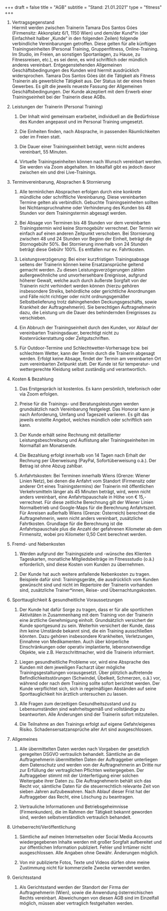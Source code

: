 +++
draft = false
title = "AGB"
subtitle = "Stand: 21.01.2021"
type = "fitness"
+++

1. Vertragsgegenstand  
    Hiermit werden zwischen Trainerin Tamara Dos Santos Góes (Firmensitz: Akkonplatz 6/1, 1150 Wien) und dem/der Kund*in (der Einfachheit halber „Kunde“ in den folgenden Zeilen) folgende verbindliche Vereinbarungen getroffen. Diese gelten für alle künftigen Trainingseinheiten (Personal Training, Gruppenfitness, Online-Training. Im Studio, im Freien, an sonstigen Sportanlagen, zu Hause, zu Fitnessreisen, etc.), es sei denn, es wird schriftlich oder mündlich anderes vereinbart. Entgegenstehenden Allgemeinen Geschäftsbedingungen des Kunden wird hiermit ausdrücklich widersprochen. Tamara Dos Santos Góes übt die Tätigkeit als Fitness Trainerin als gewerbliche Tätigkeit aus. Der Status ist der eines freien Gewerbes. Es gilt die jeweils neueste Fassung der Allgemeinen Geschäftsbedingungen. Der Kunde akzeptiert mit dem Erwerb einer Trainingseinheit bei der Trainerin diese AGBs.

2. Leistungen der Trainerin (Personal Training)
    1. Der Inhalt wird gemeinsam erarbeitet, individuell an die Bedürfnisse des Kunden angepasst und im Personal Training umgesetzt.

    2. Die Einheiten finden, nach Absprache, in passenden Räumlichkeiten oder im Freien statt.

    3. Die Dauer einer Trainingseinheit beträgt, wenn nicht anderes vereinbart, 55 Minuten.

    4. Virtuelle Trainingseinheiten können nach Wunsch vereinbart werden. Sie werden via Zoom abgehalten. Im Idealfall gibt es jedoch davor zwischen ein und drei Live-Trainings.


3. Terminvereinbarung, Absprachen & Stornierung  
    1. Alle terminlichen Absprachen erfolgen durch eine konkrete mündliche oder schriftliche Vereinbarung. Diese vereinbarten Termine gelten als verbindlich. Gebuchte Trainingseinheiten sollten bei Nichtanspruchnahme oder Verhinderung des Kunden bis 48 Stunden vor dem Trainingstermin abgesagt werden.

    2. Bei Absage von Terminen bis 48 Stunden vor dem vereinbarten Trainingstermin wird keine Stornogebühr verrechnet. Der Termin wir einfach auf einen anderen Zeitpunkt verschoben. Bei Stornierung zwischen 48 und 24 Stunden vor Beginn der Einheit, beträgt die Stornogebühr 50%. Bei Stornierung innerhalb von 24 Stunden beträgt diese Gebühr 100%. Es entfallen nur ev. Fahrtkosten.

    3. Leistungsverzögerung: Bei einer kurzfristigen Trainingsabsage seitens der Trainerin können keine Ersatzansprüche geltend gemacht werden. Zu diesen Leistungsverzögerungen zählen außergewöhnliche und unvorhersehbare Ereignisse, aufgrund höherer Gewalt, welche auch durch äußerste Sorgfalt von der Trainerin nicht verhindert werden können (hierzu gehören insbesondere Streiks, behördliche oder gerichtliche Anordnungen und Fälle nicht richtiger oder nicht ordnungsgemäßer Selbstbelieferung trotz dahingehenden Deckungsgeschäfts, sowie Krankheit der Auftragnehmerin). Sie berechtigen Auftragnehmerin dazu, die Leistung um die Dauer des behindernden Ereignisses zu verschieben.

    4. Ein Abbruch der Trainingseinheit durch den Kunden, vor Ablauf der vereinbarten Trainingsdauer, berechtigt nicht zu Kostenrückerstattung oder Zeitgutschriften.

    5. Für Outdoor-Termine und Schlechtwetter-Vorhersage bzw. bei schlechtem Wetter, kann der Termin durch die Trainerin abgesagt werden. Erfolgt keine Absage, findet der Termin am vereinbarten Ort zum vereinbarten Zeitpunkt statt. Der Kunde ist für temperatur- und wettergerechte Kleidung selbst zuständig und verantwortlich.

4. Kosten & Bezahlung  
    1. Das Erstgespräch ist kostenlos. Es kann persönlich, telefonisch oder via Zoom erfolgen.

    2. Preise für die Trainings- und Beratungsleistungen werden grundsätzlich nach Vereinbarung festgelegt. Das Honorar kann je nach Anforderung, Umfang und Tageszeit variieren. Es gilt das jeweils erstellte Angebot, welches mündlich oder schriftlich sein kann.

    3. Der Kunde erhält seine Rechnung mit detaillierter Leistungsbeschreibung und Auflistung aller Trainingseinheiten im Normalfall am Monatsende.

    4. Die Bezahlung erfolgt innerhalb von 14 Tagen nach Erhalt der Rechnung per Überweisung (PayPal, Sofortüberweisung o.ä.). Der Betrag ist ohne Abzug zahlbar.
   
    5. Anfahrtskosten: Bei Terminen innerhalb Wiens (Grenze: Wiener Linien Netz), bei denen die Anfahrt vom Standort (Firmensitz oder anderer Ort eines Trainingstermins) der Trainerin mit öffentlichen Verkehrsmitteln länger als 45 Minuten beträgt, wird, wenn nicht anders vereinbart, eine Anfahrtspauschale in Höhe von € 15,- verrechnet. Für diese zeitliche Berechnung gilt der Wiener Linien Normalbetrieb und Google-Maps für die Berechnung Anfahrtszeit. Für Anreisen außerhalb Wiens (Grenze: Österreich) berechnet die Auftragnehmerin, wenn nicht anders vereinbart, zusätzliche Fahrtkosten. Grundlage für die Berechnung ist die Anfahrtspauschale plus die Anzahl der gefahrenen Kilometer ab dem Firmensitz, wobei pro Kilometer 0,50 Cent berechnet werden.

5. Fremd- und Nebenkosten  
    1. Werden aufgrund der Trainingsziele und -wünsche des Klienten Tageskarten, monatliche Mitgliedsbeiträge im Fitnessstudio (o.ä.) erforderlich, sind diese Kosten vom Kunden zu übernehmen.
   
    2. Der Kunde hat auch weitere anfallende Nebenkosten zu tragen. Beispiele dafür sind: Trainingsgeräte, die ausdrücklich vom Kunden gewünscht sind und nicht im Repertoire der Trainerin vorhanden sind, zusätzliche Trainer*innen, Reise- und Übernachtungskosten.

6. Sporttauglichkeit & gesundheitliche Voraussetzungen 
    1. Der Kunde hat dafür Sorge zu tragen, dass er für alle sportlichen Aktivitäten in Zusammenhang mit dem Training von der Trainerin eine ärztliche Genehmigung einholt. Grundsätzlich versichert der Kunde sportgesund zu sein. Weiterhin versichert der Kunde, dass ihm keine Umstände bekannt sind, die ein Training ausschließen könnten. Dazu gehören insbesondere Krankheiten, Verletzungen, Einnahme von Medikamenten. Auch über körperliche Einschränkungen oder operativ implantierte, lebensnotwendige Objekte, wie z.B. Herzschrittmacher, wird die Trainerin informiert.

    2. Liegen gesundheitliche Probleme vor, wird eine Absprache des Kunden mit dem jeweiligen Facharzt über mögliche Trainingsgestaltungen vorausgesetzt. Über plötzlich auftretende Befindlichkeitsstörungen (Schwindel, Übelkeit, Schmerzen, o.ä.) vor, während oder nach dem Training sollte sofort berichtet werden. Der Kunde verpflichtet sich, sich in regelmäßigen Abständen auf seine Sporttauglichkeit hin ärztlich untersuchen zu lassen.

    3. Alle Fragen zum derzeitigen Gesundheitszustand und zu Lebensumständen sind wahrheitsgemäß und vollständige zu beantworten. Alle Änderungen sind der Trainerin sofort mitzuteilen.
   
    4. Die Teilnahme an den Trainings erfolgt auf eigene Gefahr/eigenes Risiko. Schadensersatzansprüche aller Art sind ausgeschlossen.

7. Allgemeines  
    1. Alle übermittelten Daten werden nach Vorgaben der gesetzlich geregelten DSGVO vertraulich behandelt. Sämtliche an die Auftragnehmerin übermittelten Daten der Auftraggeber unterliegen dem Datenschutz und werden von der Auftragnehmerin an Dritte nur zur Erfüllung der vertraglichen Pflichten weitergegeben. Der Auftraggeber stimmt mit der Unterfertigung einer solchen Weitergabe ihrer Daten zu. Die Auftragnehmerin behält sich das Recht vor, sämtliche Daten für die steuerrechtlich relevante Zeit von sieben Jahren aufzubewahren. Nach Ablauf dieser Frist hat der Auftraggeber das Recht, eine Löschung zu beantragen.

    2. Vertrauliche Informationen und Betriebsgeheimnisse (Firmenkunden), die im Rahmen der Tätigkeit bekannt geworden sind, werden selbstverständlich vertraulich behandelt.

8. Urheberrecht/Veröffentlichung 
    1. Sämtliche auf meinen Internetseiten oder Social Media Accounts wiedergegebenen Inhalte werden mit großer Sorgfalt aufbereitet und zur öffentlichen Information publiziert. Fehler und Irrtümer nicht ausgeschlossen. Alle Angaben ohne Gewähr. Änderungen möglich.
   
    2. Von mir publizierte Fotos, Texte und Videos dürfen ohne meine Zustimmung nicht für kommerzielle Zwecke verwendet werden.
   
9.  Gerichtsstand  
    1. Als Gerichtsstand werden der Standort der Firma der Auftragnehmerin (Wien), sowie die Anwendung österreichischen Rechts vereinbart. Abweichungen von diesen AGB sind im Einzelfall möglich, müssen aber vertraglich festgehalten werden.